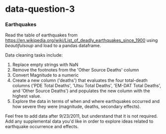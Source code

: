 # data-question-3
### Earthquakes
Read the table of earthquakes from https://en.wikipedia.org/wiki/List_of_deadly_earthquakes_since_1900 using *beautifulsoup* and load to a pandas dataframe.

Data cleaning tasks include:
1. Replace empty strings with NaN
2. Remove the footnotes from the 'Other Source Deaths' column
3. Convert Magnitude to a numeric
4. Create a new column ('deaths') that evaluates the four total-death columns ('PDE Total Deaths', 'Utsu Total Deaths', 'EM-DAT Total Deaths', and 'Other Source Deaths') and populates the new column with the highest value.
5. Explore the data in terms of when and where earthquakes occurred and how severe they were (magnitude, deaths, secondary effects).

Feel free to add data after 9/23/2011, but understand that it is not required.
Add any supplemental data you'd like in order to explore ideas related to earthquake occurrence and effects.
